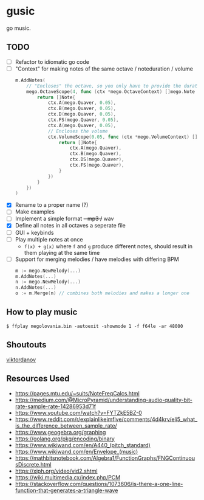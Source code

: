 # gusic

go music.

## TODO

- [ ] Refactor to idiomatic go code
- [ ] "Context" for making notes of the same  octave / noteduration / volume
    ```go
    m.AddNotes(
        // "Encloses" the octave, so you only have to provide the duration and volume
        mego.OctaveScope(4, func (ctx *mego.OctaveContext) []mego.Note {
            return []Note{
                ctx.A(mego.Quaver, 0.05),
                ctx.B(mego.Quaver, 0.05),
                ctx.D(mego.Quaver, 0.05),
                ctx.FS(mego.Quaver, 0.05),
                ctx.A(mego.Quaver, 0.05),
                // Encloses the volume
                ctx.VolumeScope(0.05, func (ctx *mego.VolumeContext) []mego.Note {
                    return []Note{
                        ctx.A(mego.Quaver),
                        ctx.B(mego.Quaver),
                        ctx.DS(mego.Quaver),
                        ctx.FS(mego.Quaver),
                    }
                })
            }
        })
    )
    ```
- [x] Rename to a proper name (?)
- [ ] Make examples
- [ ] Implement a simple format ~~- mp3 /~~ wav
- [x] Define all notes in all octaves a seperate file
- [ ] GUI + keybinds
- [ ] Play multiple notes at once
    - `f(x) + g(x)` where `f` and `g` produce different notes, should result in them playing at the same time
- [ ] Support for merging melodies / have melodies with differing BPM
    ```go
    m := mego.NewMelody(...)
    m.AddNotes(...)
    n := mego.NewMelody(...)
    n.AddNotes(...)
    o := m.Merge(n) // combines both melodies and makes a longer one
    ```

## How to play music

```console
$ ffplay megolovania.bin -autoexit -showmode 1 -f f64le -ar 48000
```

## Shoutouts

[viktordanov](https://github.com/viktordanov)

## Resources Used

- https://pages.mtu.edu/~suits/NoteFreqCalcs.html
- https://medium.com/@MicroPyramid/understanding-audio-quality-bit-rate-sample-rate-14286953d71f
- https://www.youtube.com/watch?v=FYTZkE5BZ-0
- https://www.reddit.com/r/explainlikeimfive/comments/4d4krv/eli5_what_is_the_difference_between_sample_rate/
- https://www.geogebra.org/graphing
- https://golang.org/pkg/encoding/binary
- https://www.wikiwand.com/en/A440_(pitch_standard)
- https://www.wikiwand.com/en/Envelope_(music)
- https://mathbitsnotebook.com/Algebra1/FunctionGraphs/FNGContinuousDiscrete.html
- https://xiph.org/video/vid2.shtml
- https://wiki.multimedia.cx/index.php/PCM
- https://stackoverflow.com/questions/1073606/is-there-a-one-line-function-that-generates-a-triangle-wave
